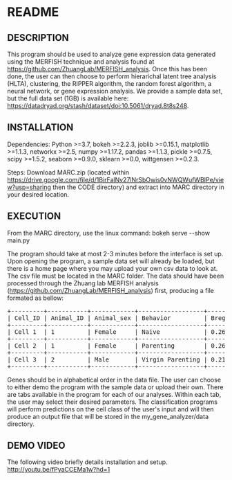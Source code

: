 # README

## DESCRIPTION

This program should be used to analyze gene expression data generated using the MERFISH technique and analysis found at https://github.com/ZhuangLab/MERFISH_analysis. Once
this has been done, the user can then choose to perform hierarichal latent tree analysis (HLTA), clustering, the RIPPER algorithm, the random forest algorithm, a neural
network, or gene expression analysis. We provide a sample data set, but the full data set (1GB) is available here: https://datadryad.org/stash/dataset/doi:10.5061/dryad.8t8s248.


## INSTALLATION

Dependencies: Python >=3.7, bokeh >=2.2.3, joblib >=0.15.1, matplotlib >=1.1.3, networkx >=2.5, numpy >=1.17.2, pandas >=1.1.3, pickle >=0.7.5, scipy >=1.5.2, 
seaborn >=0.9.0, sklearn >=0.0, wittgensen >=0.2.3.

Steps: Download MARC.zip (located within https://drive.google.com/file/d/1BirFalNv27lNrSbOwis0vNWQWufWBIPe/view?usp=sharing then the CODE directory) and
extract into MARC directory in your desired location.


## EXECUTION

From the MARC directory, use the linux command:
     bokeh serve --show main.py
     
The program should take at most 2-3 minutes before the interface is set up. Upon opening the program, a sample data set will already be loaded, but there is a home 
page where you may upload your own csv data to look at. The csv file must be located in the MARC folder. The data should have been processed through the Zhuang lab 
MERFISH analysis (https://github.com/ZhuangLab/MERFISH_analysis) first, producing a file formated as bellow:

<pre>
+---------+-----------+------------+------------------+--------+------------+------------+-------------+-------------------+----------+--------+----------+
| Cell_ID | Animal_ID | Animal_sex | Behavior         | Bregma | Centroid_X | Centroid_Y | Cell_class  | Neuron_cluster_ID | Gene A   | Gene B | Gene C   |
+---------+-----------+------------+------------------+--------+------------+------------+-------------+-------------------+----------+--------+----------+
| Cell 1  | 1         | Female     | Naive            | 0.26   | -3211.56   | 2608.541   | Astrocyte   |                   | 1.638275 | 0      | 0.583729 |
+---------+-----------+------------+------------------+--------+------------+------------+-------------+-------------------+----------+--------+----------+
| Cell 2  | 1         | Female     | Parenting        | 0.26   | -3207.92   | 2621.795   | Inhibitory  | I-5               | 0        | 0      | 0.938416 |
+---------+-----------+------------+------------------+--------+------------+------------+-------------+-------------------+----------+--------+----------+
| Cell 3  | 2         | Male       | Virgin Parenting | 0.21   | 2045.93    | 3445.059   | OD Mature 2 | 2                 | 1.845902 | 0      | 1.384637 |
+---------+-----------+------------+------------------+--------+------------+------------+-------------+-------------------+----------+--------+----------+
</pre>

Genes should be in alphabetical order in the data file. The user can choose to either demo the program with the sample data or upload their own. There are tabs
available in the program for each of our analyses. Within each tab, the user may select their desired parameters. The classification programs will perform 
predictions on the cell class of the user's input and will then produce an output file that will be stored in the my_gene_analyzer/data directory.


## DEMO VIDEO
The following video briefly details installation and setup.
http://youtu.be/fPyaCCEMa1w?hd=1

